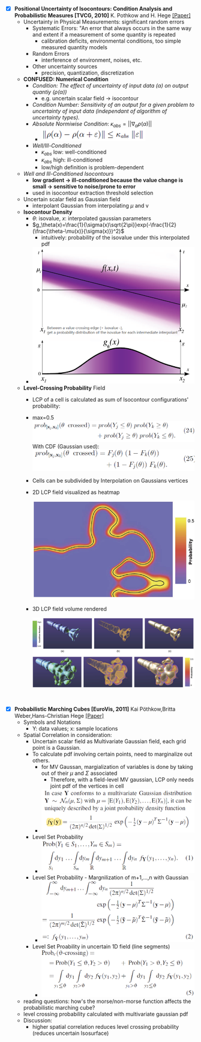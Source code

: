 - [x] **Positional Uncertainty of Isocontours: Condition Analysis and Probabilistic Measures [TVCG, 2010]** K. Pothkow and H. Hege [[Paper]](pdfs/Positional_Uncertainty_of_Isocontours_Condition_Analysis_and_Probabilistic_Measures.pdf)
  - Uncertainty in Physical Measurements: significant random errors
    - Systematic Errors: "An error that always occurs in the same way and extent if a measurement of some quantity is repeated
      - calibration deficits, environmental conditions, too simple measured quantity models
    - Random Errors
      - interference of environment, noises, etc.
    - Other uncertainty sources
      - precision, quantization, discretization
  - **CONFUSED: Numerical Condition**
    - *Condition: The effect of uncertainty of input data ($\alpha$) on output quantiy $(\rho(\alpha))$*
      - e.g. uncertain scalar field -> isocontour
    - *Condition Number: Sensitivity of an output for a given problem to uncertainty of input data (independant of algorithm of uncertainty types).*
    - *Absolute Normiwise Condition*: $\kappa_{abs} = || \nabla_\alpha\rho(\alpha) ||$
      - ![eq](imgs/pmc/anc.png)
    - *Well/Ill-Conditioned*
      - $\kappa_{abs}$ low: well-conditioned
      - $\kappa_{abs}$ high: ill-conditioned
      - low/high definition is problem-dependent
  - *Well and Ill-Conditioned Isocontours*
    - **low gradient -> ill-conditioned because the value change is small -> sensitive to noise/prone to error**
    - used in isocontour extraction threshold selection
  - Uncertain scalar field as Gaussian field
    - interpolant Gaussian from interpolating $\mu$ and v
  - **Isocontour Density**
    - $\theta$: isovalue, $x$: interpolated gaussian parameters
    - $g_\theta(x)=\frac{1}{\sigma(x)\sqrt{2\pi}}exp(-\frac{1}{2}(\frac{\theta-\mu(x)}{\sigma(x)})^2)$
      - intuitively: probability of the isovalue under this interpolated pdf
    - ![nn](imgs/pmc/isocontour_density.png)
  - **Level-Crossing Probability** Field
    - LCP of a cell is calculated as sum of Isocontour configurations' probability:
    - max=0.5
      ![eq](imgs/pmc/lsp-general-prev.png)\
      With CDF (Gaussian used):\
    ![eq](imgs/pmc/lsp-general-cdf-prev.png)
    - Cells can be subdivided by Interpolation on Gaussians vertices
    - 2D LCP field visualized as heatmap

      ![nn](imgs/pmc/lsp-2dvis-prev.png)
    - 3D LCP field volume rendered
    
      ![nn](imgs/pmc/lsp-3dvis-prev.png)

<br>

- [x] **Probabilistic Marching Cubes [EuroVis, 2011]** Kai Pöthkow,Britta Weber,Hans-Christian Hege [[Paper]](pdfs/probabilistic_marching_cubes.pdf)
  - Symbols and Notations
    - Y: data values; x: sample locations
  - Spatial Correlation in consideration:
    - Uncertain scalar field as Multivariate Gaussian field, each grid point is a Gaussian.
    - To calculate pdf involving certain points, need to marginalize out others.
      - for MV Gaussan, margialization of variables is done by taking out of their $\mu$ and $\Sigma$ associated
        - Therefore, with a field-level MV gaussian, LCP only needs joint pdf of the vertices in cell
      - ![eq](imgs/pmc/fy.png)
    - Level Set Probability
      - ![eq](imgs/pmc/lsp-general.png)
    - Level Set Probability - Margnilization of m+1,...,n with Gaussian
      - ![eq](imgs/pmc/lsp_gauss.png)
    - Level Set Proability in uncertain 1D field (line segments)
      - ![eq](imgs/pmc/lsp-1d.png)
  - reading questions: how's the morse/non-morse function affects the probabilistic marching cube?
  - level crossing probability calculated with multivariate gaussian pdf
  - Discussion:
    - higher spatial correlation reduces level crossing probability (reduces uncertain Isosurface)
<br>